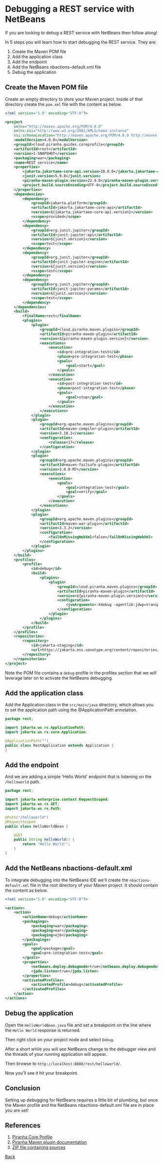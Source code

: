 # Debugging a REST service with NetBeans

If you are looking to debug a REST service with NetBeans then follow along!

In 5 steps you will learn how to start debugging the REST service. They are:

1. Create the Maven POM file
1. Add the application class
1. Add the endpoint
1. Add the NetBeans nbactions-default.xml file
1. Debug the application

## Create the Maven POM file

Create an empty directory to store your Maven project. Inside of that directory 
create the ```pom.xml``` file with the content as below.

```xml
<?xml version="1.0" encoding="UTF-8"?>

<project
    xmlns="http://maven.apache.org/POM/4.0.0"
    xmlns:xsi="http://www.w3.org/2001/XMLSchema-instance"
    xsi:schemaLocation="http://maven.apache.org/POM/4.0.0 http://maven.apache.org/xsd/maven-4.0.0.xsd">
    <modelVersion>4.0.0</modelVersion>
    <groupId>cloud.piranha.guides.coreprofile</groupId>
    <artifactId>rest</artifactId>
    <version>1-SNAPSHOT</version>
    <packaging>war</packaging>
    <name>REST service</name>
    <properties>
        <jakarta.jakartaee-core-api.version>10.0.0</jakarta.jakartaee-core-api.version>
        <junit.version>5.9.0</junit.version>
        <piranha-maven-plugin.version>22.9.0</piranha-maven-plugin.version>
        <project.build.sourceEncoding>UTF-8</project.build.sourceEncoding>
    </properties>
    <dependencies>
        <dependency>
            <groupId>jakarta.platform</groupId>
            <artifactId>jakarta.jakartaee-core-api</artifactId>
            <version>${jakarta.jakartaee-core-api.version}</version>
            <scope>provided</scope>
        </dependency>
        <dependency>
            <groupId>org.junit.jupiter</groupId>
            <artifactId>junit-jupiter-api</artifactId>
            <version>${junit.version}</version>
            <scope>test</scope>
        </dependency>
        <dependency>
            <groupId>org.junit.jupiter</groupId>
            <artifactId>junit-jupiter-engine</artifactId>
            <version>${junit.version}</version>
            <scope>test</scope>
        </dependency>
        <dependency>
            <groupId>org.junit.jupiter</groupId>
            <artifactId>junit-jupiter-params</artifactId>
            <version>${junit.version}</version>
            <scope>test</scope>
        </dependency>
    </dependencies>
    <build>
        <finalName>rest</finalName>
        <plugins>
            <plugin>
                <groupId>cloud.piranha.maven.plugins</groupId>
                <artifactId>piranha-maven-plugin</artifactId>
                <version>${piranha-maven-plugin.version}</version>
                <executions>
                    <execution>
                        <id>pre-integration-test</id>
                        <phase>pre-integration-test</phase>
                        <goals>
                            <goal>start</goal>
                        </goals>
                    </execution>
                    <execution>
                        <id>post-integration-test</id>
                        <phase>post-integration-test</phase>
                        <goals>
                            <goal>stop</goal>
                        </goals>
                    </execution>
                </executions>
            </plugin>
            <plugin>
                <groupId>org.apache.maven.plugins</groupId>
                <artifactId>maven-compiler-plugin</artifactId>
                <version>3.10.1</version>
                <configuration>
                    <release>17</release>
                </configuration>
            </plugin>
            <plugin>
                <groupId>org.apache.maven.plugins</groupId>
                <artifactId>maven-failsafe-plugin</artifactId>
                <version>3.0.0-M7</version>
                <executions>
                    <execution>
                        <goals>
                            <goal>integration-test</goal>
                            <goal>verify</goal>
                        </goals>
                    </execution>
                </executions>
            </plugin>
            <plugin>
                <groupId>org.apache.maven.plugins</groupId>
                <artifactId>maven-war-plugin</artifactId>
                <version>3.3.2</version>
                <configuration>
                    <failOnMissingWebXml>false</failOnMissingWebXml>
                </configuration>
            </plugin>
        </plugins>
    </build>
    <profiles>
        <profile>
            <id>debug</id>
            <build>
                <plugins>
                    <plugin>
                        <groupId>cloud.piranha.maven.plugins</groupId>
                        <artifactId>piranha-maven-plugin</artifactId>
                        <version>${piranha-maven-plugin.version}</version>
                        <configuration>
                            <jvmArguments>-Xdebug -agentlib:jdwp=transport=dt_socket,server=n,suspend=n,address=${jpda.address}</jvmArguments>
                        </configuration>
                    </plugin>
                </plugins>
            </build>
        </profile>
    </profiles>
    <repositories>
        <repository>
            <id>jakarta-staging</id>
            <url>https://jakarta.oss.sonatype.org/content/repositories/staging/</url>
        </repository>
    </repositories>
</project>
```

Note the POM file contains a `debug` profile in the profiles section that
we will leverage later on to activate the NetBeans debugging.

## Add the application class

Add the Application class in the `src/main/java` directory, which allows you to
set the application path using the @ApplicationPath annotation.

```java
package rest;

import jakarta.ws.rs.ApplicationPath;
import jakarta.ws.rs.core.Application;

@ApplicationPath("")
public class RestApplication extends Application {
}
```

## Add the endpoint

And we are adding a simple 'Hello World' endpoint that is listening on the 
`/helloworld` path.

```java
package rest;

import jakarta.enterprise.context.RequestScoped;
import jakarta.ws.rs.GET;
import jakarta.ws.rs.Path;

@Path("/helloworld")
@RequestScoped
public class HelloWorldBean {

    @GET
    public String helloWorld() {
        return "Hello World!";
    }
}
```

## Add the NetBeans nbactions-default.xml

To integrate debugging into the NetBeans IDE we'll create the `nbactions-default.xml` file in the root directory of your Maven project. It should contain the content as below.

```xml
<?xml version="1.0" encoding="UTF-8"?>

<actions>
    <action>
        <actionName>debug</actionName>
        <packagings>
            <packaging>war</packaging>
            <packaging>ear</packaging>
            <packaging>ejb</packaging>
        </packagings>
        <goals>
            <goal>package</goal>
            <goal>pre-integration-test</goal>
        </goals>
        <properties>
            <netbeans.deploy.debugmode>true</netbeans.deploy.debugmode>
            <jpda.listen>true</jpda.listen>
        </properties>
        <activatedProfiles>
            <activatedProfile>debug</activatedProfile>
        </activatedProfiles>
    </action>
</actions>
```

## Debug the application

Open the `HelloWorldBean.java` file and set a breakpoint on the line where
the `Hello World` response is returned.

Then right click on your project node and select `Debug`.

After a short while you will see NetBeans change to the debugger view and the threads of your running application will appear.

Then browse to `http://localhost:8080/rest/helloworld/`.

Now you'll see it hit your breakpoint.

## Conclusion

Setting up debugging for NetBeans requires a little bit of plumbing, but once 
the Maven profile and the NetBeans nbactions-default.xml file are in place you
are set!

## References

1. [Piranha Core Profile](https://piranha.cloud/core-profile/)
1. [Piranha Maven plugin documentation](https://piranha.cloud/maven/piranha-maven-plugin/plugin-info.html)
1. [ZIP file containing sources](netbeans-debug.zip)

[Back](../)
